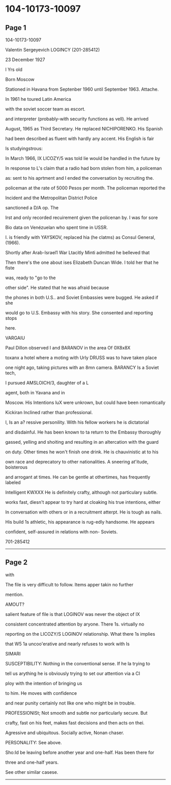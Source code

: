 # 104-10173-10097

## Page 1

104-10173-10097

Valentin Sergeyevich LOGINCY (201-285412)

23 December 1927

l Yrs old

Born Moscow

Stationed in Havana from Septenber 1960 until September 1963. Attache.

In 1961 he toured Latin America

with the soviet soccer team as escort.

and interpreter (probably-with security functions as vell). He arrived

August, 1965 as Third Secretary. He replaced NICHIPORENKO. His Spanish

had been described as fluent with hardly any accent. His English is fair

Is studyingstrous:

In March 1966, IX LICOZY/5 was told lie would be handled in the future by

In response to L's claim that a radio had born stolen from him, a policeman

as: sent to his aprtment and l ended the conversation by recruiting the.

policeman at the rate of 5000 Pesos per month. The policeman reported the

Incident and the Metropolitan District Police

sanctioned a D/A op. The

Irst and only recorded recuirement given the policenan by. I was for sore

Bio data on Venézuelan who spent time in USSR.

I. is friendly with YAYSKOV, replaced hia (he clatms) as Consul General, (1966).

Shortly after Arab-Israel1 War Ltacitly Minti admitted he belleved that

Then there's the one about ises Elizabeth Duncan Wide. I told her that he fiste

was, ready to "go to the

other side". He stated that he was afraid because

the phones in both U.S.. and Soviet Embassies were bugged. He asked if she

would go to U.S. Embassy with his story. She consented and reporting stops

here.

VARGAIU

Paul Dillon observed I and BARANOV in the area Of 0X8x8X

toxanx a hotel where a moting with Urly DRUSS was to have taken place

one night ago, taking pictures with an 8mn camera. BARANCY Is a Soviet tech,

I pursued AMSLOICH/3, daughter of a L

agent, both in Yavana and in

Moscow. His Intentions luX were unkrown, but could have been romantically

Kickiran Inclined rather than professional.

I, Is an a? ressive personility. With his fellow workers he is dictatorial

and disdainful. He has been known to ta return to the Embassy thoroughly

gassed, yelling and shoiting and resulting in an altercation with the guard

on duty. Other times he won't finish one drink. He is chauvinistic at to his

own race and deprecatory to other nationalities. A sneering at'itude, boisterous

and arrogant at times. He can be gentle at othertimes, has frequently labeled

Intelligent KWXXX He is definitely crafty, although not particulary subtle.

works fast, diesn't appear to try hard at cloaking his true intentions, either

In conversation with others or in a recruitment atterpt. He is tough as nails.

His build 1s athletic, his appearance is rug-edly handsome. He appears

confident, self-assured in relations with non- Soviets.

701-285412

---

## Page 2

with

The file is very difficult to follow. Items apper takin no further

mention.

AMOUT?

salient feature of file is that LOGINOV was never the object of IX

consistent concentrated attention by aryone. There 1s. virtually no

reporting on the LICOZY/S LOGINOV relationship. What there 1s implies

that W5 1a uncoo'erative and nearly refuses to work with Is

SIMARI

SUSCEPTIBILITY: Nothing in the conventional sense. If he la trying to

tell us arything he is obviously trying to set our attention via a CI

ploy with the intention of bringing us

to him. He moves with confidence

and near punity certainly not Ilke one who might be in trouble.

PROFESSIONISt; Not smooth and subtle nor particularly secure. But

crafty, fast on his feet, makes fast decisions and then acts on thei.

Agressive and ubiquitous. Socially active, Nonan chaser.

PERSONALITY: See above.

Sho:Id be leaving before another year and one-half. Has been there for

three and one-half years.

See other similar casese.

---

